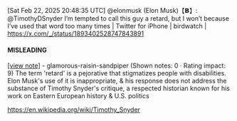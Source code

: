 [Sat Feb 22, 2025 20:48:35 UTC] @elonmusk (Elon Musk)【𝗕】: @TimothyDSnyder I’m tempted to call this guy a retard, but I won’t because I’ve used that word too many times | Twitter for iPhone | birdwatch | https://x.com/_/status/1893402528747843891

#### MISLEADING

[[view note]](https://x.com/i/birdwatch/n/1893628159779631461) - glamorous-raisin-sandpiper (Shown notes: 0 · Rating impact: 9)
The term 'retard' is a pejorative that stigmatizes people with disabilities. Elon Musk's use of it is inappropriate, & his response does not address the substance of Timothy Snyder's critique, a respected historian known for his work on Eastern European history & U.S. politics

https://en.wikipedia.org/wiki/Timothy_Snyder
